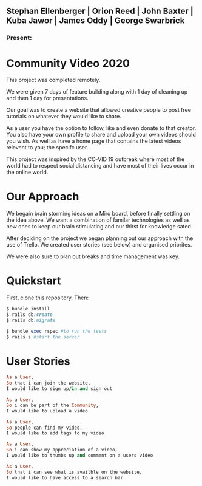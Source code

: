 ## Stephan Ellenberger | Orion Reed | John Baxter | Kuba Jawor | James Oddy | George Swarbrick 
### Present:
# Community Video 2020

This project was completed remotely.

We were given 7 days of feature building along with 1 day of cleaning up and then 1 day for presentations. 

Our goal was to create a website that allowed creative people to post free tutorials on whatever they would like to share.

As a user you have the option to follow, like and even donate to that creator. You also have your own profile to share and upload your own videos should you wish. As well as have a home page that contains the latest videos relevent to you; the specifc user. 

This project was inspired by the CO-VID 19 outbreak where most of the world had to respect social distancing and have most of their lives occur in the online world. 

# Our Approach

We begain brain storming ideas on a Miro board, before finally settling on the idea above. We want a combination of familar technologies as well as new ones to keep our brain stimulating and our thirst for knowledge sated. 

After deciding on the project we began planning out our approach with the use of Trello. We created user stories (see below) and organised priorites. 

We were also sure to plan out breaks and time management was key. 

# Quickstart

First, clone this repository. Then: 

```ruby
$ bundle install
$ rails db:create
$ rails db:migrate

$ bundle exec rspec #to run the tests
$ rails s #start the server
```

# User Stories

```ruby
As a User,
So that i can join the website,
I would like to sign up/in and sign out
```
```ruby
As a User,
So i can be part of the Community, 
I would like to upload a video
```
```ruby
As a User,
So people can find my video,
I would like to add tags to my video
```
```ruby
As a User,
So i can show my appreciation of a video,
I would like to thumbs up and comment on a users video
```
```ruby
As a User,
So that i can see what is availble on the website,
I would like to have access to a search bar
```